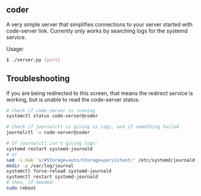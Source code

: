 ## coder

A very simple server that simplifies connections to your server started with code-server link. Currently only works by searching logs for the systemd service.

Usage:
```sh
$ ./server.py [port]
```

## Troubleshooting

If you are being redirected to this screen, that means the redirect service is working, but is unable to read the code-server status.

```sh
# Check if code-server is running
systemctl status code-server@coder

# Check if journalctl is giving us logs, and if something failed
journalctl -u code-server@coder

# If journalctl isn't giving logs:
systemd restart systemd-journald 
# or
sed -i.bak 's/#Storage=auto/Storage=persistent/' /etc/systemd/journald.conf
mkdir -p /var/log/journal
systemctl force-reload systemd-journald
systemctl restart systemd-journald
# then, if needed:
sudo reboot
```

